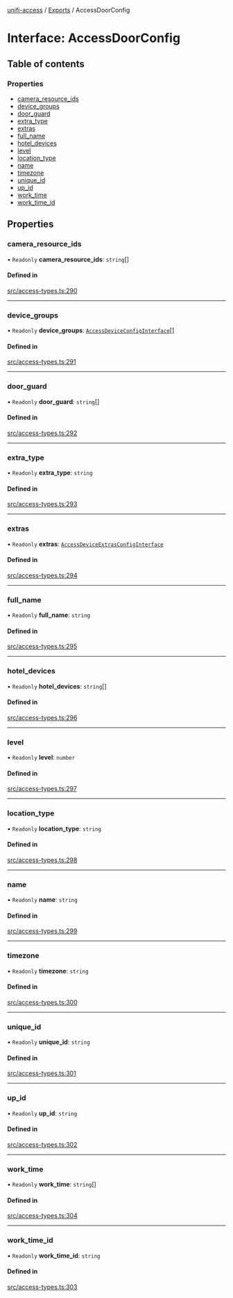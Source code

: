 [unifi-access](../README.md) / [Exports](../modules.md) / AccessDoorConfig

# Interface: AccessDoorConfig

## Table of contents

### Properties

- [camera\_resource\_ids](AccessDoorConfig.md#camera_resource_ids)
- [device\_groups](AccessDoorConfig.md#device_groups)
- [door\_guard](AccessDoorConfig.md#door_guard)
- [extra\_type](AccessDoorConfig.md#extra_type)
- [extras](AccessDoorConfig.md#extras)
- [full\_name](AccessDoorConfig.md#full_name)
- [hotel\_devices](AccessDoorConfig.md#hotel_devices)
- [level](AccessDoorConfig.md#level)
- [location\_type](AccessDoorConfig.md#location_type)
- [name](AccessDoorConfig.md#name)
- [timezone](AccessDoorConfig.md#timezone)
- [unique\_id](AccessDoorConfig.md#unique_id)
- [up\_id](AccessDoorConfig.md#up_id)
- [work\_time](AccessDoorConfig.md#work_time)
- [work\_time\_id](AccessDoorConfig.md#work_time_id)

## Properties

### camera\_resource\_ids

• `Readonly` **camera\_resource\_ids**: `string`[]

#### Defined in

[src/access-types.ts:290](https://github.com/hjdhjd/unifi-access/blob/0e21590/src/access-types.ts#L290)

___

### device\_groups

• `Readonly` **device\_groups**: [`AccessDeviceConfigInterface`](AccessDeviceConfigInterface.md)[]

#### Defined in

[src/access-types.ts:291](https://github.com/hjdhjd/unifi-access/blob/0e21590/src/access-types.ts#L291)

___

### door\_guard

• `Readonly` **door\_guard**: `string`[]

#### Defined in

[src/access-types.ts:292](https://github.com/hjdhjd/unifi-access/blob/0e21590/src/access-types.ts#L292)

___

### extra\_type

• `Readonly` **extra\_type**: `string`

#### Defined in

[src/access-types.ts:293](https://github.com/hjdhjd/unifi-access/blob/0e21590/src/access-types.ts#L293)

___

### extras

• `Readonly` **extras**: [`AccessDeviceExtrasConfigInterface`](AccessDeviceExtrasConfigInterface.md)

#### Defined in

[src/access-types.ts:294](https://github.com/hjdhjd/unifi-access/blob/0e21590/src/access-types.ts#L294)

___

### full\_name

• `Readonly` **full\_name**: `string`

#### Defined in

[src/access-types.ts:295](https://github.com/hjdhjd/unifi-access/blob/0e21590/src/access-types.ts#L295)

___

### hotel\_devices

• `Readonly` **hotel\_devices**: `string`[]

#### Defined in

[src/access-types.ts:296](https://github.com/hjdhjd/unifi-access/blob/0e21590/src/access-types.ts#L296)

___

### level

• `Readonly` **level**: `number`

#### Defined in

[src/access-types.ts:297](https://github.com/hjdhjd/unifi-access/blob/0e21590/src/access-types.ts#L297)

___

### location\_type

• `Readonly` **location\_type**: `string`

#### Defined in

[src/access-types.ts:298](https://github.com/hjdhjd/unifi-access/blob/0e21590/src/access-types.ts#L298)

___

### name

• `Readonly` **name**: `string`

#### Defined in

[src/access-types.ts:299](https://github.com/hjdhjd/unifi-access/blob/0e21590/src/access-types.ts#L299)

___

### timezone

• `Readonly` **timezone**: `string`

#### Defined in

[src/access-types.ts:300](https://github.com/hjdhjd/unifi-access/blob/0e21590/src/access-types.ts#L300)

___

### unique\_id

• `Readonly` **unique\_id**: `string`

#### Defined in

[src/access-types.ts:301](https://github.com/hjdhjd/unifi-access/blob/0e21590/src/access-types.ts#L301)

___

### up\_id

• `Readonly` **up\_id**: `string`

#### Defined in

[src/access-types.ts:302](https://github.com/hjdhjd/unifi-access/blob/0e21590/src/access-types.ts#L302)

___

### work\_time

• `Readonly` **work\_time**: `string`[]

#### Defined in

[src/access-types.ts:304](https://github.com/hjdhjd/unifi-access/blob/0e21590/src/access-types.ts#L304)

___

### work\_time\_id

• `Readonly` **work\_time\_id**: `string`

#### Defined in

[src/access-types.ts:303](https://github.com/hjdhjd/unifi-access/blob/0e21590/src/access-types.ts#L303)
